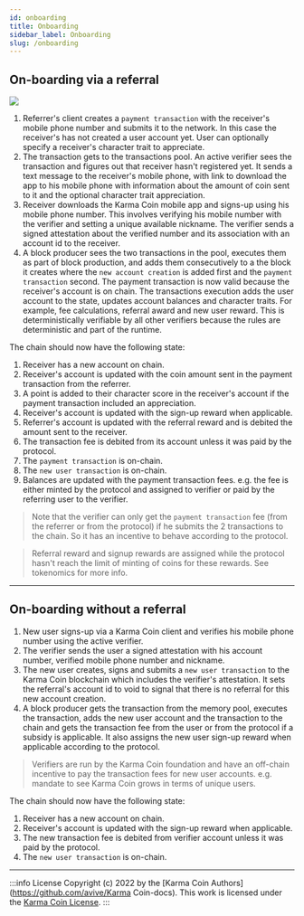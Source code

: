 ```yaml
---
id: onboarding
title: Onboarding
sidebar_label: Onboarding
slug: /onboarding
---
```


## On-boarding via a referral


![](/screen2.png)

1. Referrer's client creates a `payment transaction` with the receiver's mobile phone number and submits it to the network. In this case the receiver's has not created a user account yet. User can optionally specify a receiver's character trait to appreciate.
2. The transaction gets to the transactions pool. An active verifier sees the transaction and figures out that receiver hasn't registered yet. It sends a text message to the receiver's mobile phone, with link to download the app to his mobile phone with information about the amount of coin sent to it and the optional character trait appreciation.
3. Receiver downloads the Karma Coin mobile app and signs-up using his mobile phone number. This involves verifying his mobile number with the verifier and setting a unique available nickname. The verifier sends a signed attestation about the verified number and its association with an account id to the receiver.
4. A block producer sees the two transactions in the pool, executes them as part of block production, and adds them consecutively to a the block it creates where the `new account creation` is added first and the `payment transaction` second. The payment transaction is now valid because the receiver's account is on chain. The transactions execution adds the user account to the state, updates account balances and character traits. For example, fee calculations, referral award and new user reward. This is deterministically verifiable by all other verifiers because the rules are deterministic and part of the runtime.

The chain should now have the following state:
1. Receiver has a new account on chain. 
2. Receiver's account is updated with the coin amount sent in the payment transaction from the referrer. 
3. A point is added to their character score in the receiver's account if the payment transaction included an appreciation.
4. Receiver's account is updated with the sign-up reward when applicable. 
5. Referrer's account is updated with the referral reward and is debited the amount sent to the receiver. 
6. The transaction fee is debited from its account unless it was paid by the protocol. 
7. The `payment transaction` is on-chain. 
8. The `new user transaction` is on-chain. 
9. Balances are updated with the payment transaction fees. e.g. the fee is either minted by the protocol and assigned to verifier or paid by the referring user to the verifier.

> Note that the verifier can only get the `payment transaction` fee (from the referrer or from the protocol) if he submits the 2 transactions to the chain. So it has an incentive to behave according to the protocol.

> Referral reward and signup rewards are assigned while the protocol hasn't reach the limit of minting of coins for these rewards. See tokenomics for more info.

---
## On-boarding without a referral

1. New user signs-up via a Karma Coin client and verifies his mobile phone number using the active verifier.
2. The verifier sends the user a signed attestation with his account number, verified mobile phone number and nickname.
3. The new user creates, signs and submits a `new user transaction` to the Karma Coin blockchain which includes the verifier's attestation. It sets the referral's account id to void to signal that there is no referral for this new account creation.
4. A block producer gets the transaction from the memory pool, executes the transaction, adds the new user account and the transaction to the chain and gets the transaction fee from the user or from the protocol if a subsidy is applicable. It also assigns the new user sign-up reward when applicable according to the protocol.

> Verifiers are run by the Karma Coin foundation and have an off-chain incentive to pay the transaction fees for new user accounts. e.g. mandate to see Karma Coin grows in terms of unique users.

The chain should now have the following state:
1. Receiver has a new account on chain.
2. Receiver's account is updated with the sign-up reward when applicable.
3. The new transaction fee is debited from verifier account unless it was paid by the protocol.
4. The `new user transaction` is on-chain.


---
:::info License
Copyright (c) 2022 by the [Karma Coin Authors](https://github.com/avive/Karma Coin-docs). This work is licensed under the [Karma Coin License](/docs/license).
:::
